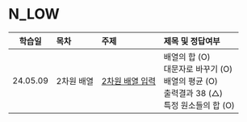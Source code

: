 # N_LOW

|   학습일       | 목차       | 주제                                        | 제목 및 정답여부                                                                                   |
| :------: | :--------- | :------------------------------------------ | :------------------------------------------------------------------------------------------------- |
| 24.05.09 | 2차원 배열 | [2차원 배열 입력](./2차원%20배열%20입력.js) | 배열의 합 (O)<br>대문자로 바꾸기 (O)<br>배열의 평균 (O)<br>출력결과 38 (△)<br>특정 원소들의 합 (O) |
